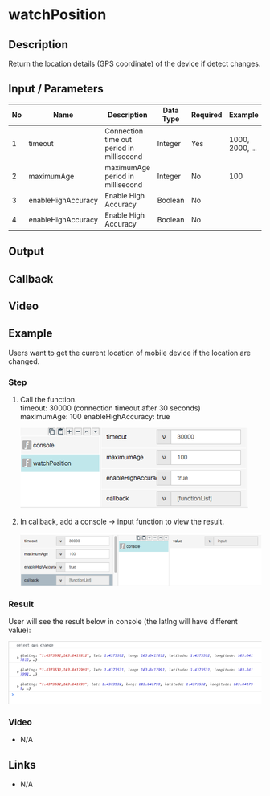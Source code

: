 # watchPosition

## Description

Return the location details (GPS coordinate) of the device if detect changes.

## Input / Parameters

| No | Name | Description | Data Type | Required | Example |
| ------ | ------ | ------ |------ | ------ | ------ |
| 1 | timeout | Connection time out period in millisecond | Integer | Yes | 1000, 2000, ...
| 2 | maximumAge | maximumAge period in millisecond | Integer | No | 100
| 3 | enableHighAccuracy | Enable High Accuracy | Boolean | No |
| 4 | enableHighAccuracy | Enable High Accuracy | Boolean | No |

## Output

## Callback

## Video

## Example

Users want to get the current location of mobile device if the location are changed.

### Step

1. Call the function. <br />
    timeout: 30000 (connection timeout after 30 seconds)<br />
    maximumAge: 100
    enableHighAccuracy: true

    ![](./watchPosition-step-1.png)
    
2. In callback, add a console -> input function to view the result.

    ![](./watchPosition-step-2.png)
    
### Result

User will see the result below in console (the latlng will have different value): 

![](./watchPosition-result-1.png)

### Video

- N/A
<!--[![Video](http://i.imgur.com/Ot5DWAW.png)](https://youtu.be/StTqXEQ2l-Y?t=35s)-->

## Links

- N/A